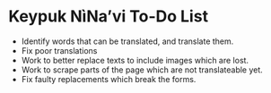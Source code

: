 Keypuk NìNa’vi To-Do List
=========================

* Identify words that can be translated, and translate them.
* Fix poor translations
* Work to better replace texts to include images which are lost.
* Work to scrape parts of the page which are not translateable yet.
* Fix faulty replacements which break the forms.